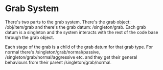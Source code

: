 # Grab System

There's two parts to the grab system. There's the grab object: /obj/item/grab
and there's the grab datum: /singleton/grab. Each grab datum is a singleton and the
system interacts with the rest of the code base through the grab object.

Each stage of the grab is a child of the grab datum for that grab type. For normal
there's /singleton/grab/normal/passive, /singleton/grab/normal/aggressive etc. and they
get their general behaviours from their parent /singleton/grab/normal.
